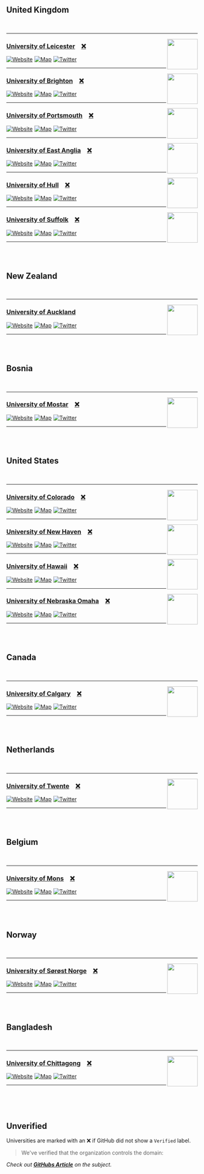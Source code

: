 


## United Kingdom

<br>

---


<img width = 80 src = 'https://avatars.githubusercontent.com/u/1826803?s=80' align = right>

### [University of Leicester][Leicester Github] **[❌]**

[![Website]][Leicester Website] [![Map]][Leicester Map] [![Twitter]][Leicester Twitter]

---

<img width = 80 src = 'https://avatars.githubusercontent.com/u/44584013?s=80' align = right>

### [University of Brighton][Brighton Github] **[❌]**

[![Website]][Brighton Website] [![Map]][Brighton Map] [![Twitter]][Brighton Twitter]

---

<img width = 80 src = 'https://avatars.githubusercontent.com/u/19387613?s=80' align = right>

### [University of Portsmouth][Portsmouth Github] **[❌]**

[![Website]][Portsmouth Website] [![Map]][Portsmouth Map] [![Twitter]][Portsmouth Twitter]

---

<img width = 80 src = 'https://avatars.githubusercontent.com/u/56068506?s=80' align = right>

### [University of East Anglia][East Anglia Github] **[❌]**

[![Website]][East Anglia Website] [![Map]][East Anglia Map] [![Twitter]][East Anglia Twitter]

---

<img width = 80 src = 'https://avatars.githubusercontent.com/u/39163669?s=80' align = right>

### [University of Hull][Hull Github] **[❌]**

[![Website]][Hull Website] [![Map]][Hull Map] [![Twitter]][Hull Twitter]

---

<img width = 80 src = 'https://avatars.githubusercontent.com/u/45787181?s=80' align = right>

### [University of Suffolk][Suffolk Github] **[❌]**

[![Website]][Suffolk Website] [![Map]][Suffolk Map] [![Twitter]][Suffolk Twitter]


---

<br>
<br>


## New Zealand

<br>

---


<img width = 80 src = 'https://avatars.githubusercontent.com/u/43266232?s=80' align = right>

### [University of Auckland][Auckland Github]

[![Website]][Auckland Website] [![Map]][Auckland Map] [![Twitter]][Auckland Twitter]


---

<br>
<br>


## Bosnia

<br>

---


<img width = 80 src = 'https://avatars.githubusercontent.com/u/72824516?s=80' align = right>

### [University of Mostar][Mostar Github] **[❌]**

[![Website]][Mostar Website] [![Map]][Mostar Map] [![Twitter]][Mostar Twitter]


---

<br>
<br>


## United States

<br>

---


<img width = 80 src = 'https://avatars.githubusercontent.com/u/82064549?s=80' align = right>

### [University of Colorado][Colorado Github] **[❌]**

[![Website]][Colorado Website] [![Map]][Colorado Map] [![Twitter]][Colorado Twitter]

---

<img width = 80 src = 'https://avatars.githubusercontent.com/u/19687260?s=80' align = right>

### [University of New Haven][New Haven Github] **[❌]**

[![Website]][New Haven Website] [![Map]][New Haven Map] [![Twitter]][New Haven Twitter]

---

<img width = 80 src = 'https://avatars.githubusercontent.com/u/15511039?s=80' align = right>

### [University of Hawaii][Hawaii Github] **[❌]**

[![Website]][Hawaii Website] [![Map]][Hawaii Map] [![Twitter]][Hawaii Twitter]

---

<img width = 80 src = 'https://avatars.githubusercontent.com/u/99055930?s=80' align = right>

### [University of Nebraska Omaha][Nebraska Omaha Github] **[❌]**

[![Website]][Nebraska Omaha Website] [![Map]][Nebraska Omaha Map] [![Twitter]][Nebraska Omaha Twitter]


---

<br>
<br>


## Canada

<br>

---


<img width = 80 src = 'https://avatars.githubusercontent.com/u/19716258?s=80' align = right>

### [University of Calgary][Calgary Github] **[❌]**

[![Website]][Calgary Website] [![Map]][Calgary Map] [![Twitter]][Calgary Twitter]


---

<br>
<br>


## Netherlands

<br>

---


<img width = 80 src = 'https://avatars.githubusercontent.com/u/25030096?s=80' align = right>

### [University of Twente][Twente Github] **[❌]**

[![Website]][Twente Website] [![Map]][Twente Map] [![Twitter]][Twente Twitter]


---

<br>
<br>


## Belgium

<br>

---


<img width = 80 src = 'https://avatars.githubusercontent.com/u/34010474?s=80' align = right>

### [University of Mons][Mons Github] **[❌]**

[![Website]][Mons Website] [![Map]][Mons Map] [![Twitter]][Mons Twitter]


---

<br>
<br>


## Norway

<br>

---


<img width = 80 src = 'https://avatars.githubusercontent.com/u/28588847?s=80' align = right>

### [University of Sørøst Norge][Sørøst Norge Github] **[❌]**

[![Website]][Sørøst Norge Website] [![Map]][Sørøst Norge Map] [![Twitter]][Sørøst Norge Twitter]


---

<br>
<br>


## Bangladesh

<br>

---


<img width = 80 src = 'https://avatars.githubusercontent.com/u/26029717?s=80' align = right>

### [University of Chittagong][Chittagong Github] **[❌]**

[![Website]][Chittagong Website] [![Map]][Chittagong Map] [![Twitter]][Chittagong Twitter]


---


<br>
<br>
<br>

## Unverified

Universities are marked with an ❌ if GitHub did not show a `Verified` label.

> We've verified that the organization <Organization Name> controls the domain: <Domain>

*Check out **[GitHubs Article][How To Verify]** on the subject.*

[Leicester GitHub]: https://github.com/university-of-leicester 'GitHub organization of the University of Leicester'
[Leicester Website]: https://le.ac.uk 'Website of the University of Leicester'
[Leicester Map]: https://www.openstreetmap.org/way/294350815 'University of Leicester on OpenStreetMaps'
[Leicester Twitter]: https://twitter.com/uniofleicester 'Twitter account of the University of Leicester'
[Auckland GitHub]: https://github.com/university-of-auckland 'GitHub organization of the University of Auckland'
[Auckland Website]: https://www.auckland.ac.nz 'Website of the University of Auckland'
[Auckland Map]: https://www.openstreetmap.org/relation/10726338 'University of Auckland on OpenStreetMaps'
[Auckland Twitter]: https://twitter.com/AucklandUni 'Twitter account of the University of Auckland'
[Mostar GitHub]: https://github.com/University-of-Mostar 'GitHub organization of the University of Mostar'
[Mostar Website]: https://www.sum.ba 'Website of the University of Mostar'
[Mostar Map]: https://www.openstreetmap.org/way/425999432 'University of Mostar on OpenStreetMaps'
[Mostar Twitter]: https://twitter.com/sve_mostar 'Twitter account of the University of Mostar'
[Brighton GitHub]: https://github.com/university-of-brighton 'GitHub organization of the University of Brighton'
[Brighton Website]: https://www.brighton.ac.uk 'Website of the University of Brighton'
[Brighton Map]: https://www.openstreetmap.org/relation/6600320 'University of Brighton on OpenStreetMaps'
[Brighton Twitter]: https://twitter.com/uniofbrighton 'Twitter account of the University of Brighton'
[Portsmouth GitHub]: https://github.com/University-of-Portsmouth 'GitHub organization of the University of Portsmouth'
[Portsmouth Website]: https://www.port.ac.uk 'Website of the University of Portsmouth'
[Portsmouth Map]: https://www.openstreetmap.org/way/24928682 'University of Portsmouth on OpenStreetMaps'
[Portsmouth Twitter]: https://twitter.com/portsmouthuni 'Twitter account of the University of Portsmouth'
[Colorado GitHub]: https://github.com/University-of-Colorado 'GitHub organization of the University of Colorado'
[Colorado Website]: https://www.cu.edu 'Website of the University of Colorado'
[Colorado Map]: https://www.openstreetmap.org/relation/10004474 'University of Colorado on OpenStreetMaps'
[Colorado Twitter]: https://twitter.com/CUSystem 'Twitter account of the University of Colorado'
[Calgary GitHub]: https://github.com/University-Of-Calgary 'GitHub organization of the University of Calgary'
[Calgary Website]: https://www.ucalgary.ca 'Website of the University of Calgary'
[Calgary Map]: https://www.openstreetmap.org/way/4814074 'University of Calgary on OpenStreetMaps'
[Calgary Twitter]: https://twitter.com/ucalgary 'Twitter account of the University of Calgary'
[East Anglia GitHub]: https://github.com/University-of-East-Anglia 'GitHub organization of the University of East Anglia'
[East Anglia Website]: https://www.uea.ac.uk 'Website of the University of East Anglia'
[East Anglia Map]: https://www.openstreetmap.org/way/537365487 'University of East Anglia on OpenStreetMaps'
[East Anglia Twitter]: https://twitter.com/uniofeastanglia 'Twitter account of the University of East Anglia'
[New Haven GitHub]: https://github.com/University-of-New-Haven 'GitHub organization of the University of New Haven'
[New Haven Website]: https://www.newhaven.edu 'Website of the University of New Haven'
[New Haven Map]: https://www.openstreetmap.org/way/42735104 'University of New Haven on OpenStreetMaps'
[New Haven Twitter]: https://twitter.com/unewhaven 'Twitter account of the University of New Haven'
[Twente GitHub]: https://github.com/university-of-twente 'GitHub organization of the University of Twente'
[Twente Website]: https://www.utwente.nl 'Website of the University of Twente'
[Twente Map]: https://www.openstreetmap.org/way/309888198 'University of Twente on OpenStreetMaps'
[Twente Twitter]: https://twitter.com/utwente 'Twitter account of the University of Twente'
[Hawaii GitHub]: https://github.com/university-of-hawaii 'GitHub organization of the University of Hawaii'
[Hawaii Website]: https://www.hawaii.edu 'Website of the University of Hawaii'
[Hawaii Map]: https://www.openstreetmap.org/way/277106475 'University of Hawaii on OpenStreetMaps'
[Hawaii Twitter]: https://twitter.com/UHawaiiNews 'Twitter account of the University of Hawaii'
[Mons GitHub]: https://github.com/University-of-Mons 'GitHub organization of the University of Mons'
[Mons Website]: https://web.umons.ac.be 'Website of the University of Mons'
[Mons Map]: https://www.openstreetmap.org/relation/10544282 'University of Mons on OpenStreetMaps'
[Mons Twitter]: https://twitter.com/UMONS 'Twitter account of the University of Mons'
[Nebraska Omaha GitHub]: https://github.com/University-of-Nebraska-Omaha 'GitHub organization of the University of Nebraska Omaha'
[Nebraska Omaha Website]: https://www.unomaha.edu 'Website of the University of Nebraska Omaha'
[Nebraska Omaha Map]: https://www.openstreetmap.org/way/185570716 'University of Nebraska Omaha on OpenStreetMaps'
[Nebraska Omaha Twitter]: https://twitter.com/unomaha 'Twitter account of the University of Nebraska Omaha'
[Sørøst Norge GitHub]: https://github.com/University-of-Southeast-Norway 'GitHub organization of the University of Sørøst Norge'
[Sørøst Norge Website]: https://www.usn.no 'Website of the University of Sørøst Norge'
[Sørøst Norge Map]: https://www.openstreetmap.org/way/833323013 'University of Sørøst Norge on OpenStreetMaps'
[Sørøst Norge Twitter]: https://twitter.com/usn_info 'Twitter account of the University of Sørøst Norge'
[Hull GitHub]: https://github.com/University-of-Hull 'GitHub organization of the University of Hull'
[Hull Website]: https://hull.ac.uk 'Website of the University of Hull'
[Hull Map]: https://www.openstreetmap.org/way/24650416 'University of Hull on OpenStreetMaps'
[Hull Twitter]: https://twitter.com/UniOfHull 'Twitter account of the University of Hull'
[Chittagong GitHub]: https://github.com/University-of-Chittagong 'GitHub organization of the University of Chittagong'
[Chittagong Website]: https://cu.ac.bd 'Website of the University of Chittagong'
[Chittagong Map]: https://www.openstreetmap.org/way/750974414 'University of Chittagong on OpenStreetMaps'
[Chittagong Twitter]: https://twitter.com/UChittagong 'Twitter account of the University of Chittagong'
[Suffolk GitHub]: https://github.com/university-of-suffolk 'GitHub organization of the University of Suffolk'
[Suffolk Website]: https://uos.ac.uk 'Website of the University of Suffolk'
[Suffolk Map]: https://www.openstreetmap.org/way/145602280 'University of Suffolk on OpenStreetMaps'
[Suffolk Twitter]: https://twitter.com/UniofSuffolk 'Twitter account of the University of Suffolk'

[Website]: https://img.shields.io/badge/Website-414141?style=for-the-badge
[Map]: https://img.shields.io/badge/Map-7EBC6F?style=for-the-badge&logo=openstreetmap&logoColor=white
[Twitter]: https://img.shields.io/badge/Twitter-1DA1F2?style=for-the-badge&logo=twitter&logoColor=white

[❌]: #unverified 'Github did not show verification that this organization belongs to the universitys website'
[How To Verify]: https://docs.github.com/en/organizations/managing-organization-settings/verifying-or-approving-a-domain-for-your-organization
